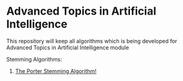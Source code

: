 # Advanced Topics in Artificial Intelligence
This repository will keep all algorithms which is being developed for Advanced Topics in Artificial Intelligence module

Stemming Algorithms:
1. [The Porter Stemming Algorithm!](http://snowball.tartarus.org/algorithms/porter/stemmer.html)
